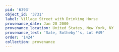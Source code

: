 ```yaml
---
pid: '6393'
object_id: '3731'
label: Village Street with Drinking Horse
provenance_date: Jan 28 2000
provenance_location: United States, New York, NY
provenance_text: 'Sale, Sotheby''s, Lot #49'
order: '1424'
collection: provenance
---
```

